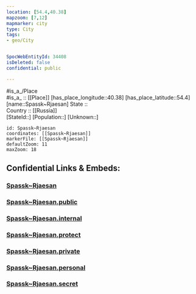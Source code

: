 ```yaml
---
location: [54.4,40.38] 
mapzoom: [7,12] 
mapmarker: city 
type: City
tags:
- geo/City


SpocWebEntityId: 34408
isDeleted: false
confidential: public

---
```

#is_a_/Place  
#is_a_ :: [[Place]] 
[has_place_longitude::40.38] 
[has_place_latitude::54.4] 
[name::Spassk~Rjaesan] 
State ::  
Country :: [[Russia]]  
[StateId::] 
[Population::] 
[Unknown::] 


```leaflet
id: Spassk~Rjaesan
coordinates: [[Spassk~Rjaesan]] 
markerFile: [[Spassk~Rjaesan]] 
defaultZoom: 11 
maxZoom: 18
```


## Confidential Links & Embeds: 

### [Spassk~Rjaesan](/_Standards/Earth/Continent/Europe/Europe~East/Russia/Russia~Central/Ryazan_Oblast/City/Spassk~Rjaesan.md) 

### [Spassk~Rjaesan.public](/_public/Earth/Continent/Europe/Europe~East/Russia/Russia~Central/Ryazan_Oblast/City/Spassk~Rjaesan.public.md) 

### [Spassk~Rjaesan.internal](/_internal/Earth/Continent/Europe/Europe~East/Russia/Russia~Central/Ryazan_Oblast/City/Spassk~Rjaesan.internal.md) 

### [Spassk~Rjaesan.protect](/_protect/Earth/Continent/Europe/Europe~East/Russia/Russia~Central/Ryazan_Oblast/City/Spassk~Rjaesan.protect.md) 

### [Spassk~Rjaesan.private](/_private/Earth/Continent/Europe/Europe~East/Russia/Russia~Central/Ryazan_Oblast/City/Spassk~Rjaesan.private.md) 

### [Spassk~Rjaesan.personal](/_personal/Earth/Continent/Europe/Europe~East/Russia/Russia~Central/Ryazan_Oblast/City/Spassk~Rjaesan.personal.md) 

### [Spassk~Rjaesan.secret](/_secret/Earth/Continent/Europe/Europe~East/Russia/Russia~Central/Ryazan_Oblast/City/Spassk~Rjaesan.secret.md)

